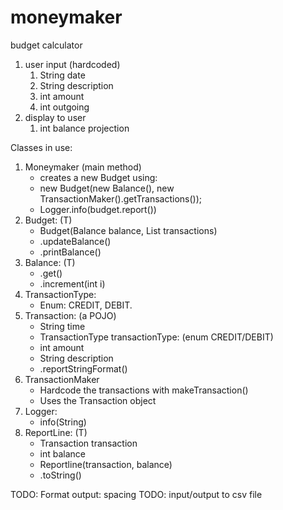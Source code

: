 # moneymaker

budget calculator
1. user input (hardcoded)
    1. String date
    1. String description
    1. int amount
    1. int outgoing
1. display to user
    1. int balance projection

Classes in use:
1. Moneymaker (main method)
    - creates a new Budget using:
    - new Budget(new Balance(), new TransactionMaker().getTransactions());
    - Logger.info(budget.report())
1. Budget: (T)
    - Budget(Balance balance, List<Transaction> transactions)
    - .updateBalance()
    - .printBalance()
1. Balance: (T)
    - .get()
    - .increment(int i)
1. TransactionType:
    - Enum: CREDIT, DEBIT.
1. Transaction: (a POJO)
    - String time
    - TransactionType transactionType: (enum CREDIT/DEBIT)
    - int amount
    - String description
    - .reportStringFormat()
1. TransactionMaker
    - Hardcode the transactions with makeTransaction()
    - Uses the Transaction object
1. Logger:
    - info(String)
1. ReportLine: (T)
    - Transaction transaction
    - int balance
    - Reportline(transaction, balance)
    - .toString()

TODO: Format output: spacing
TODO: input/output to csv file